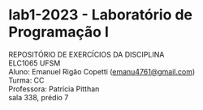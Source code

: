 # lab1-2023 - Laboratório de Programação I

REPOSITÓRIO DE EXERCÍCIOS DA DISCIPLINA\
ELC1065 UFSM\
Aluno: Emanuel Rigão Copetti
([emanu4761@gmail.com](mailto:emanu4761@gmail.com))\
Turma: CC\
Professora: Patrícia Pitthan\
sala 338, prédio 7

